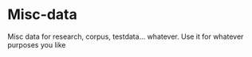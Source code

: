 # Misc-data
Misc data for research, corpus, testdata... whatever. Use it for whatever purposes you like
